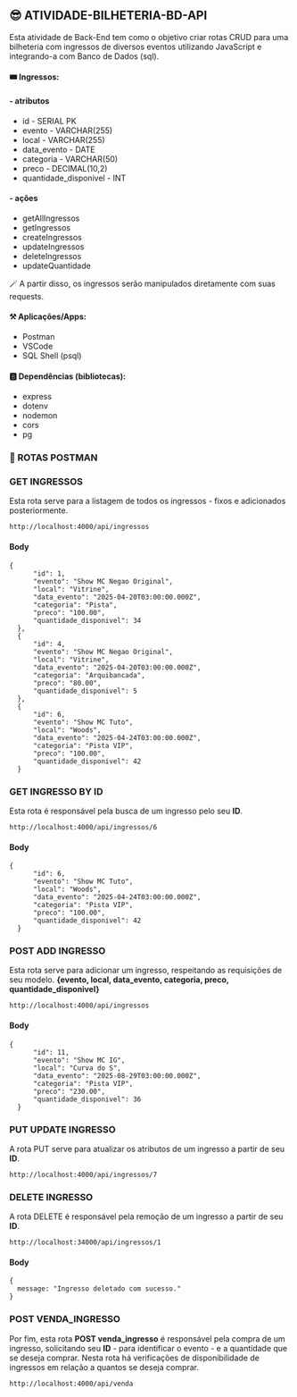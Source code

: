  ## 😎 ATIVIDADE-BILHETERIA-BD-API

  Esta atividade de Back-End tem como o objetivo criar rotas CRUD para uma bilheteria com ingressos de diversos eventos utilizando JavaScript e integrando-a com Banco de Dados (sql).

  #### 🎟️ Ingressos:
  
  #### - atributos

  - id - SERIAL PK
  - evento - VARCHAR(255)
  - local - VARCHAR(255)
  - data_evento - DATE
  - categoria - VARCHAR(50)
  - preco - DECIMAL(10,2)
  - quantidade_disponivel - INT

  #### - ações

  - getAllIngressos
  - getIngressos
  - createIngressos
  - updateIngressos
  - deleteIngressos
  - updateQuantidade

  🪄 A partir disso, os ingressos serão manipulados diretamente com suas requests.

  #### ⚒️ Aplicações/Apps:
  
  - Postman
  - VSCode
  - SQL Shell (psql)

  #### 🅱️ Dependências (bibliotecas):
  
  - express
  - dotenv
  - nodemon
  - cors
  - pg
  
### 🤖 ROTAS POSTMAN

  ### GET INGRESSOS

  Esta rota serve para a listagem de todos os ingressos - fixos e adicionados posteriormente.

  ```
  http://localhost:4000/api/ingressos
  ```

  #### Body

  ```
  {
        "id": 1,
        "evento": "Show MC Negao Original",
        "local": "Vitrine",
        "data_evento": "2025-04-20T03:00:00.000Z",
        "categoria": "Pista",
        "preco": "100.00",
        "quantidade_disponivel": 34
    },
    {
        "id": 4,
        "evento": "Show MC Negao Original",
        "local": "Vitrine",
        "data_evento": "2025-04-20T03:00:00.000Z",
        "categoria": "Arquibancada",
        "preco": "80.00",
        "quantidade_disponivel": 5
    },
    {
        "id": 6,
        "evento": "Show MC Tuto",
        "local": "Woods",
        "data_evento": "2025-04-24T03:00:00.000Z",
        "categoria": "Pista VIP",
        "preco": "100.00",
        "quantidade_disponivel": 42
    }
  ```
  
  ### GET INGRESSO BY ID

  Esta rota é responsável pela busca de um ingresso pelo seu **ID**.

  ```
  http://localhost:4000/api/ingressos/6
  ```

  #### Body

  ```
  {
        "id": 6,
        "evento": "Show MC Tuto",
        "local": "Woods",
        "data_evento": "2025-04-24T03:00:00.000Z",
        "categoria": "Pista VIP",
        "preco": "100.00",
        "quantidade_disponivel": 42
    }
```

 ### POST ADD INGRESSO

  Esta rota serve para adicionar um ingresso, respeitando as requisições de seu modelo.
  **{evento, local, data_evento, categoria, preco, quantidade_disponivel}**

  ```
  http://localhost:4000/api/ingressos
  ```

  #### Body

  ```
  {
        "id": 11,
        "evento": "Show MC IG",
        "local": "Curva do S",
        "data_evento": "2025-08-29T03:00:00.000Z",
        "categoria": "Pista VIP",
        "preco": "230.00",
        "quantidade_disponivel": 36
    }
```

### PUT UPDATE INGRESSO

  A rota PUT serve para atualizar os atributos de um ingresso a partir de seu **ID**.

  ```
  http://localhost:4000/api/ingressos/7
  ```

  ### DELETE INGRESSO

  A rota DELETE é responsável pela remoção de um ingresso a partir de seu **ID**.

  ```
  http://localhost:34000/api/ingressos/1
  ```

  #### Body

  ```
  {
    message: "Ingresso deletado com sucesso."
}
```

### POST VENDA_INGRESSO

  Por fim, esta rota **POST venda_ingresso** é responsável pela compra de um ingresso, solicitando seu **ID** - para identificar o evento - e a quantidade que se deseja comprar. Nesta rota há verificações de disponibilidade de ingressos em relação a quantos se deseja comprar.

  ```
  http://localhost:4000/api/venda
  ```
